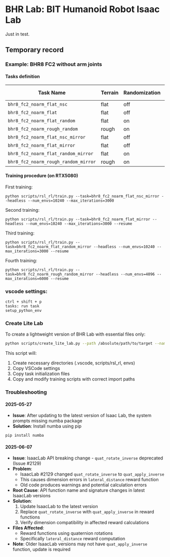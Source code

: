 # BHR Lab: BIT Humanoid Robot Isaac Lab
Just in test. 

## Temporary record
### Example: BHR8 FC2 without arm joints
#### Tasks definition
| Task Name                           | Terrain | Randomization | Self Collision | Mirror |
|-------------------------------------|---------|---------------|----------------|--------|
| `bhr8_fc2_noarm_flat_nsc`           |  flat   | off           | off            | off    |
| `bhr8_fc2_noarm_flat`               |  flat   | off           | on             | off    |
| `bhr8_fc2_noarm_flat_random`        |  flat   | on            | on             | off    |
| `bhr8_fc2_noarm_rough_random`       |  rough  | on            | on             | off    |
| `bhr8_fc2_noarm_flat_nsc_mirror`    |  flat   | off           | off            | on     |
| `bhr8_fc2_noarm_flat_mirror`        |  flat   | off           | on             | on     |
| `bhr8_fc2_noarm_flat_random_mirror` |  flat   | on            | on             | on     |
| `bhr8_fc2_noarm_rough_random_mirror`|  rough  | on            | on             | on     |

#### Training procedure (on RTX5080)
First training: 
```
python scripts/rsl_rl/train.py --task=bhr8_fc2_noarm_flat_nsc_mirror --headless --num_envs=10240 --max_iterations=3000
```

Second training:
```
python scripts/rsl_rl/train.py --task=bhr8_fc2_noarm_flat_mirror --headless --num_envs=10240 --max_iterations=3000 --resume
```

Third training:
```
python scripts/rsl_rl/train.py --task=bhr8_fc2_noarm_flat_random_mirror --headless --num_envs=10240 --max_iterations=3000 --resume
```

Fourth training:
```
python scripts/rsl_rl/train.py --task=bhr8_fc2_noarm_rough_random_mirror --headless --num_envs=4096 --max_iterations=6000 --resume
```

### vscode settings:
```
ctrl + shift + p
tasks: run task
setup_python_env
```

### Create Lite Lab
To create a lightweight version of BHR Lab with essential files only:
```bash
python scripts/create_lite_lab.py --path /absolute/path/to/target --name project_name
```

This script will:
1. Create necessary directories (.vscode, scripts/rsl_rl, envs)
2. Copy VSCode settings
3. Copy task initialization files
4. Copy and modify training scripts with correct import paths

### Troubleshooting

#### 2025-05-27
- **Issue**: After updating to the latest version of Isaac Lab, the system prompts missing numba package
- **Solution**: Install numba using pip
```bash
pip install numba
```

#### 2025-06-07
- **Issue**: IsaacLab API breaking change - `quat_rotate_inverse` deprecated (Issue #2129)
- **Problem**: 
  - IsaacLab #2129 changed `quat_rotate_inverse` to `quat_apply_inverse`
  - This causes dimension errors in `lateral_distance` reward function
  - Old code produces warnings and potential calculation errors
- **Root Cause**: API function name and signature changes in latest IsaacLab versions
- **Solution**:
  1. Update IsaacLab to the latest version
  2. Replace `quat_rotate_inverse` with `quat_apply_inverse` in reward functions
  3. Verify dimension compatibility in affected reward calculations
- **Files Affected**: 
  - Reward functions using quaternion rotations
  - Specifically `lateral_distance` reward computation
- **Note**: Older IsaacLab versions may not have `quat_apply_inverse` function, update is required